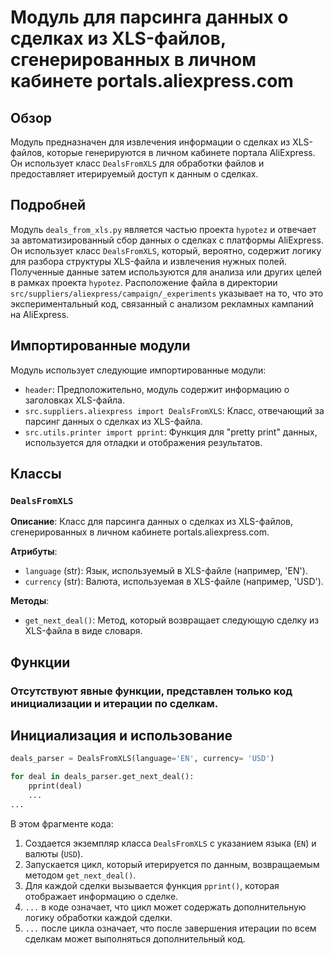 # Модуль для парсинга данных о сделках из XLS-файлов, сгенерированных в личном кабинете portals.aliexpress.com

## Обзор

Модуль предназначен для извлечения информации о сделках из XLS-файлов, которые генерируются в личном кабинете портала AliExpress. Он использует класс `DealsFromXLS` для обработки файлов и предоставляет итерируемый доступ к данным о сделках.

## Подробней

Модуль `deals_from_xls.py` является частью проекта `hypotez` и отвечает за автоматизированный сбор данных о сделках с платформы AliExpress. Он использует класс `DealsFromXLS`, который, вероятно, содержит логику для разбора структуры XLS-файла и извлечения нужных полей. Полученные данные затем используются для анализа или других целей в рамках проекта `hypotez`. Расположение файла в директории `src/suppliers/aliexpress/campaign/_experiments` указывает на то, что это экспериментальный код, связанный с анализом рекламных кампаний на AliExpress.

## Импортированные модули

Модуль использует следующие импортированные модули:

-   `header`: Предположительно, модуль содержит информацию о заголовках XLS-файла.
-   `src.suppliers.aliexpress import DealsFromXLS`: Класс, отвечающий за парсинг данных о сделках из XLS-файла.
-   `src.utils.printer import pprint`: Функция для "pretty print" данных, используется для отладки и отображения результатов.

## Классы

### `DealsFromXLS`

**Описание**: Класс для парсинга данных о сделках из XLS-файлов, сгенерированных в личном кабинете portals.aliexpress.com.

**Атрибуты**:

-   `language` (str): Язык, используемый в XLS-файле (например, 'EN').
-   `currency` (str): Валюта, используемая в XLS-файле (например, 'USD').

**Методы**:

-   `get_next_deal()`: Метод, который возвращает следующую сделку из XLS-файла в виде словаря.

## Функции

### Отсутствуют явные функции, представлен только код инициализации и итерации по сделкам.

## Инициализация и использование

```python
deals_parser = DealsFromXLS(language='EN', currency= 'USD')

for deal in deals_parser.get_next_deal():
    pprint(deal)
    ...
...
```

В этом фрагменте кода:

1.  Создается экземпляр класса `DealsFromXLS` с указанием языка (`EN`) и валюты (`USD`).
2.  Запускается цикл, который итерируется по данным, возвращаемым методом `get_next_deal()`.
3.  Для каждой сделки вызывается функция `pprint()`, которая отображает информацию о сделке.
4.  `...` в коде означает, что цикл может содержать дополнительную логику обработки каждой сделки.
5.  `...` после цикла означает, что после завершения итерации по всем сделкам может выполняться дополнительный код.